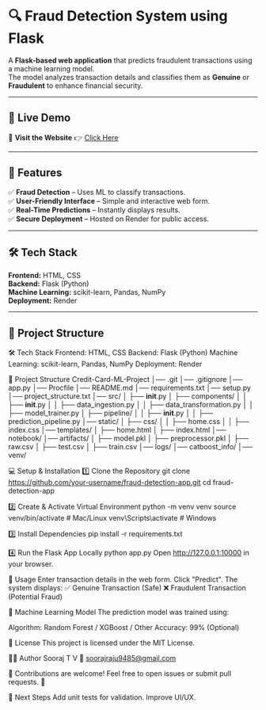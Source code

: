 # 🔍 Fraud Detection System using Flask  

A **Flask-based web application** that predicts fraudulent transactions using a machine learning model.  
The model analyzes transaction details and classifies them as **Genuine** or **Fraudulent** to enhance financial security.  

---

## 🚀 Live Demo  
🔗 **Visit the Website** 👉 [Click Here](https://credit-card-fraud-detection-rb3v.onrender.com)  

---

## 📌 Features  
✅ **Fraud Detection** – Uses ML to classify transactions.  
✅ **User-Friendly Interface** – Simple and interactive web form.  
✅ **Real-Time Predictions** – Instantly displays results.  
✅ **Secure Deployment** – Hosted on Render for public access.  

---

## 🛠️ Tech Stack  
**Frontend:** HTML, CSS  
**Backend:** Flask (Python)  
**Machine Learning:** scikit-learn, Pandas, NumPy  
**Deployment:** Render  

---

## 📂 Project Structure  






🛠️ Tech Stack
Frontend: HTML, CSS
Backend: Flask (Python)
Machine Learning: scikit-learn, Pandas, NumPy
Deployment: Render




📂 Project Structure
Credit-Card-ML-Project
│── .git
│── .gitignore
│── app.py
│── Procfile
│── README.md
│── requirements.txt
│── setup.py
│── project_structure.txt
│── src/
│   ├── __init__.py
│   ├── components/
│   │   ├── __init__.py
│   │   ├── data_ingestion.py
│   │   ├── data_transformation.py
│   │   ├── model_trainer.py
│   ├── pipeline/
│   │   ├── __init__.py
│   │   ├── prediction_pipeline.py
│── static/
│   ├── css/
│   │   ├── home.css
│   │   ├── index.css
│── templates/
│   ├── home.html
│   ├── index.html
│── notebook/
│── artifacts/
│   ├── model.pkl
│   ├── preprocessor.pkl
│   ├── raw.csv
│   ├── test.csv
│   ├── train.csv
│── logs/
│── catboost_info/
│── venv/




💻 Setup & Installation
1️⃣ Clone the Repository
git clone https://github.com/your-username/fraud-detection-app.git
cd fraud-detection-app




2️⃣ Create & Activate Virtual Environment
python -m venv venv
source venv/bin/activate  # Mac/Linux
venv\Scripts\activate  # Windows




3️⃣ Install Dependencies
pip install -r requirements.txt




4️⃣ Run the Flask App Locally
python app.py
Open http://127.0.0.1:10000 in your browser.




📌 Usage
Enter transaction details in the web form.
Click "Predict".
The system displays:
✅ Genuine Transaction (Safe)
❌ Fraudulent Transaction (Potential Fraud)




🤖 Machine Learning Model
The prediction model was trained using:

Algorithm: Random Forest / XGBoost / Other
Accuracy: 99% (Optional)




📜 License
This project is licensed under the MIT License.




👨‍💻 Author
Sooraj T V
📧 soorajraju9485@gmail.com




🎯 Contributions are welcome! Feel free to open issues or submit pull requests. 🚀

📢 Next Steps
Add unit tests for validation.
Improve UI/UX.


